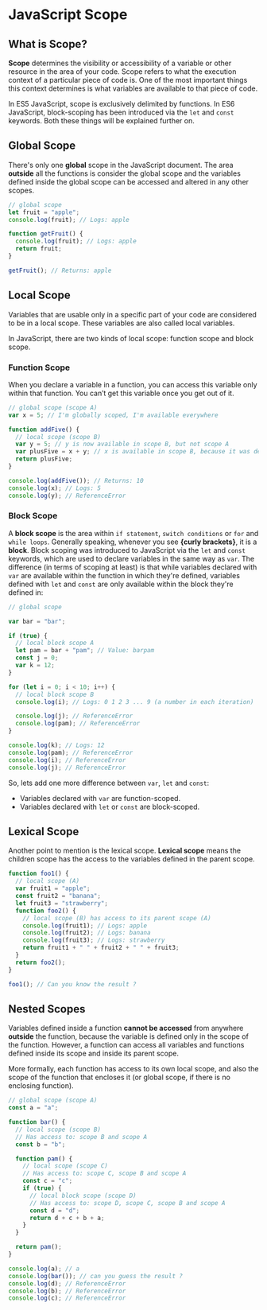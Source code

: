 # JavaScript Scope

## What is Scope?

**Scope** determines the visibility or accessibility of a variable or other resource in the area of your code. Scope refers to what the execution context of a particular piece of code is. One of the most important things this context determines is what variables are available to that piece of code.

In ES5 JavaScript, scope is exclusively delimited by functions. In ES6 JavaScript, block-scoping has been introduced via the `let` and `const` keywords. Both these things will be explained further on.

## Global Scope

There's only one **global** scope in the JavaScript document. The area **outside** all the functions is consider the global scope and the variables defined inside the global scope can be accessed and altered in any other scopes.

```javascript
// global scope
let fruit = "apple";
console.log(fruit); // Logs: apple

function getFruit() {
  console.log(fruit); // Logs: apple
  return fruit;
}

getFruit(); // Returns: apple
```

## Local Scope

Variables that are usable only in a specific part of your code are considered to be in a local scope. These variables are also called local variables.

In JavaScript, there are two kinds of local scope: function scope and block scope.

### Function Scope

When you declare a variable in a function, you can access this variable only within that function. You can’t get this variable once you get out of it.

```js
// global scope (scope A)
var x = 5; // I'm globally scoped, I'm available everywhere

function addFive() {
  // local scope (scope B)
  var y = 5; // y is now available in scope B, but not scope A
  var plusFive = x + y; // x is available in scope B, because it was defined in global scope
  return plusFive;
}

console.log(addFive()); // Returns: 10
console.log(x); // Logs: 5
console.log(y); // ReferenceError
```

### Block Scope

A **block scope** is the area within `if statement`, `switch conditions` or `for` and `while loops`. Generally speaking, whenever you see **{curly brackets}**, it is a **block**. Block scoping was introduced to JavaScript via the `let` and `const` keywords, which are used to declare variables in the same way as `var`. The difference (in terms of scoping at least) is that while variables declared with `var` are available within the function in which they're defined, variables defined with `let` and `const` are only available within the block they're defined in:

```javascript
// global scope

var bar = "bar";

if (true) {
  // local block scope A
  let pam = bar + "pam"; // Value: barpam
  const j = 0;
  var k = 12;
}

for (let i = 0; i < 10; i++) {
  // local block scope B
  console.log(i); // Logs: 0 1 2 3 ... 9 (a number in each iteration)

  console.log(j); // ReferenceError
  console.log(pam); // ReferenceError
}

console.log(k); // Logs: 12
console.log(pam); // ReferenceError
console.log(i); // ReferenceError
console.log(j); // ReferenceError
```

So, lets add one more difference between `var`, `let` and `const`:

- Variables declared with `var` are function-scoped.
- Variables declared with `let` or `const` are block-scoped.

## Lexical Scope

Another point to mention is the lexical scope. **Lexical scope** means the children scope has the access to the variables defined in the parent scope.

```javascript
function foo1() {
  // local scope (A)
  var fruit1 = "apple";
  const fruit2 = "banana";
  let fruit3 = "strawberry";
  function foo2() {
    // local scope (B) has access to its parent scope (A)
    console.log(fruit1); // Logs: apple
    console.log(fruit2); // Logs: banana
    console.log(fruit3); // Logs: strawberry
    return fruit1 + " " + fruit2 + " " + fruit3;
  }
  return foo2();
}

foo1(); // Can you know the result ?
```

## Nested Scopes

Variables defined inside a function **cannot be accessed** from anywhere **outside** the function, because the variable is defined only in the scope of the function. However, a function can access all variables and functions defined inside its scope and inside its parent scope.

More formally, each function has access to its own local scope, and also the scope of the function that encloses it (or global scope, if there is no enclosing function).

```javascript
// global scope (scope A)
const a = "a";

function bar() {
  // local scope (scope B)
  // Has access to: scope B and scope A
  const b = "b";

  function pam() {
    // local scope (scope C)
    // Has access to: scope C, scope B and scope A
    const c = "c";
    if (true) {
      // local block scope (scope D)
      // Has access to: scope D, scope C, scope B and scope A
      const d = "d";
      return d + c + b + a;
    }
  }

  return pam();
}

console.log(a); // a
console.log(bar()); // can you guess the result ?
console.log(d); // ReferenceError
console.log(b); // ReferenceError
console.log(c); // ReferenceError
```


